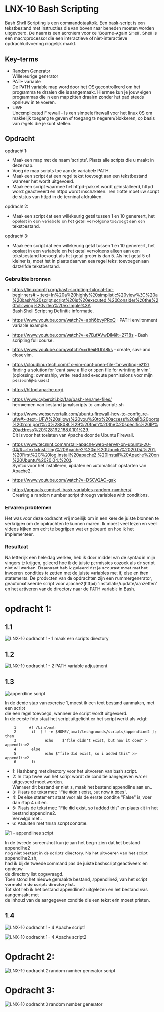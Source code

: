 # LNX-10 Bash Scripting
Bash Shell Scripting is een commandotaaltolk. Een bash-script is een tekstbestand met instructies die van boven naar beneden moeten worden uitgevoerd. De naam is een acroniem voor de 'Bourne-Again SHell'. Shell is een macroprocessor die een interactieve of niet-interactieve opdrachtuitvoering mogelijk maakt.

## Key-terms
-   Random Generator  
Willekeurige generator
-   PATH variable  
De PATH variable map word door het OS gecontrolleerd om het programma te draaien
die is aangemaakt. Hiermee kun je jouw eigen programmas die in een map zitten
draaien zonder het pad steeds opnieuw in te voeren.
-   UWF  
Uncomplicated Firewall - Is een simpele firewall voor het linux OS om makkelijk
toegang te geven of toegang te negeren/blokkeren, op basis van regels die je kunt stellen.
## Opdracht
opdracht 1:  

-   Maak een map met de naam 'scripts'. Plaats alle scripts die u maakt in deze map.  
-   Voeg de map scripts toe aan de variabele PATH.  
-   Maak een script dat een regel tekst toevoegt aan een tekstbestand wanneer het wordt uitgevoerd.  
-   Maak een script waarmee het httpd-pakket wordt geïnstalleerd, httpd wordt geactiveerd en httpd wordt inschakelen. Ten slotte moet uw script de status van httpd in de terminal afdrukken.  
  
opdracht 2:  
-   Maak een script dat een willekeurig getal tussen 1 en 10 genereert, het opslaat in een variabele en het getal vervolgens toevoegt aan een tekstbestand.  
  
opdracht 3:  
-   Maak een script dat een willekeurig getal tussen 1 en 10 genereert, het opslaat in een variabele en het getal vervolgens alleen aan een tekstbestand toevoegt als het getal groter is dan 5. Als het getal 5 of kleiner is, moet het in plaats daarvan een regel tekst toevoegen aan datzelfde tekstbestand.  
  

### Gebruikte bronnen
-   https://linuxconfig.org/bash-scripting-tutorial-for-beginners#:~:text=In%20a%20highly%20simplistic%20view%2C%20a%20bash%20script,script%20is%20executed.%20Consider%20the%20following%20video%20example%3A  
Bash Shell Scripting Definitie informatie.  

-   https://www.youtube.com/watch?v=abN6bvyPRxQ   - PATH environment variable example.
  
  -   https://www.youtube.com/watch?v=e7BufAVwDiM&t=2718s   - Bash scripting full course.
  
  -   https://www.youtube.com/watch?v=r6euRUb18ks   - create, save and close vim.  
  - https://cloudlinuxtech.com/fix-vim-cant-open-file-for-writing-e212/   
  finding a solution for 'cant save a file or open file for wrinting in vim'.  
  (oplossing: ownership, write, read and execute permissions voor mijn persoonlijke user.)  
  - https://httpd.apache.org/  
  - https://www.cyberciti.biz/faq/bash-rename-files/   
  hernoemen van bestand jamalscripts to jamalscripts.sh
  - https://www.webservertalk.com/ubuntu-firewall-how-to-configure-ufw#:~:text=UFW%20allows%20you%20to%20access%20all%20ports%20from,port%20%288080%29%20from%20the%20specific%20IP%20address%20%28192.168.0.101%29.  
  Dit is voor het toelaten van Apache door de Ubuntu Firewall.
  - https://www.tecmint.com/install-apache-web-server-on-ubuntu-20-04/#:~:text=Installing%20Apache2%20in%20Ubuntu%2020.04.%201.%20First%2C%20log,install%20apache2.%20Install%20Apache%20on%20Ubuntu%2020.04.%203.  
  Syntax voor het installeren, updaten en automatisch opstarten van Apache2.  
  - https://www.youtube.com/watch?v=DS0VQAC-gak  
  - https://appuals.com/set-bash-variables-random-numbers/  
  Creating a random number script through variables with conditions.




### Ervaren problemen
Het was voor deze opdracht vrij moeilijk om in een keer de juiste bronnen te verkrijgen
om de opdrachten te kunnen maken. Ik moest veel lezen en veel videos kijken om echt
te begrijpen wat er gebeurd en hoe ik het implementeer.  

### Resultaat
Na letterlijk een hele dag werken, heb ik door middel van de syntax in mijn vingers te krijgen, geleerd hoe ik de juiste permissies opzoek als de script niet wil werken. Daarnaast heb ik geleerd dat je accuraat moet met het invoeren, condities te zetten met de juiste variables met if, else en then statements. De producten van de opdrachten zijn een nummergenerator, geautomatiseerde script voor apache2(httpd) 'installatie/update/aanzetten' en het activeren van de directory naar de PATH variable in Bash.  
  
  
  
# opdracht 1:
## 1.1    

![LNX-10 opdracht 1 - 1 maak een scripts directory](https://user-images.githubusercontent.com/95616021/145730890-f128ca59-c145-4189-8fcb-38c305a95d81.jpg)  

  
## 1.2    

![LNX-10 opdracht 1 - 2 PATH variable adjustment](https://user-images.githubusercontent.com/95616021/145730939-7d011bde-7c4e-4263-a8d7-6f6d75d360a7.jpg)  
  
## 1.3    

![appendline script](https://user-images.githubusercontent.com/95616021/146925342-59c475f7-4f2b-4a57-832c-0c75d763d86f.jpg)  
  
In de derde stap van exercise 1, moest ik een text bestand aanmaken, met een script  
die een regel toevoegd, wanneer de script wordt uitgevoerd.  
In de eerste foto staat het script uitgelicht en het script werkt als volgt:  


        1      #! /bin/bash  
        2       if  [ ! -e $HOME/jamal/techgrounds/scripts/appendline2 ]; then  
        3       	  echo    $"file didn't exist, but now it does" > appendline2  
        4       else  
        5       	  echo $"file did exist, so i added this" >> appendline2  
        6       fi  

- 1:   Hashbang met directory voor het uitvoeren van bash script.  
- 2:   In stap twee van het script wordt de conditie aangegeven wat er uitgevoerd moet worden.  
Wanneer dit bestand er niet is, maak het bestand appendline aan en..  
- 3:   Plaats de tekst met: "File didn't exist, but now it does".  
- 4:   De else statement staat voor als de eerste conditie "False" is, voer dan stap 4 uit en..
- 5:   Plaats de tekst met: "File did exist, so i added this" en plaats dit in het bestand appendline2.  
Vervolgd met..  
- 6:   Afsluiten met finish script conditie.  

![1 - appendlines script ](https://user-images.githubusercontent.com/95616021/146925087-fe5e8e28-d05e-458c-84ba-4a758e37933d.jpg)  

In de tweede screenshot kun je aan het begin zien dat het bestand appendline2  
nog niet bestaat in de scripts directory. Na het uitvoeren van het script appendline2.sh,  
had ik bij de tweede command pas de juiste bashscript geactiveerd en opnieuw  
de directory list opgevraagd.  
Toen stond het nieuwe gemaakte bestand, appendline2, van het script vermeld in de scripts directory list.  
Tot slot heb ik het bestand appendline2 uitgelezen en het bestand was aangemaakt met  
de inhoud van de aangegeven conditie die een tekst erin moest printen.  


  
## 1.4  
![LNX-10 opdracht 1 - 4 Apache script1](https://user-images.githubusercontent.com/95616021/145730984-098c286f-7e3d-43f3-92d7-386f3f52ddf8.jpg)  

![LNX-10 opdracht 1 - 4 Apache script2](https://user-images.githubusercontent.com/95616021/145730987-e60c3da5-03c6-4dc8-8c18-15e861ad6fae.jpg)
  
# Opdracht 2:  
![LNX-10 opdracht 2 random number generator script](https://user-images.githubusercontent.com/95616021/145731017-6d07caac-b402-4c68-b1fb-3f3b17cff609.jpg)  
  
# Opdracht 3:  
![LNX-10 opdracht 3 random number generator](https://user-images.githubusercontent.com/95616021/145731071-d1457dea-c3e3-4359-ae7b-48cd8d341a17.jpg)





